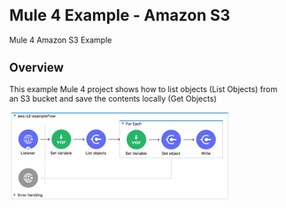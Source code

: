 # Mule 4 Example - Amazon S3
Mule 4 Amazon S3 Example

## Overview
This example Mule 4 project shows how to list objects (List Objects) from an S3 bucket and save the contents locally (Get Objects) 

<img src="https://raw.githubusercontent.com/djuang1/aws-s3-example-mule4/master/docs/flow.png" width="400"/>
